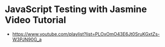 # JavaScript Testing with Jasmine Video Tutorial

- https://www.youtube.com/playlist?list=PLOxOmO43E6Jt0SruKGxtZs-W3PJN90G_a
